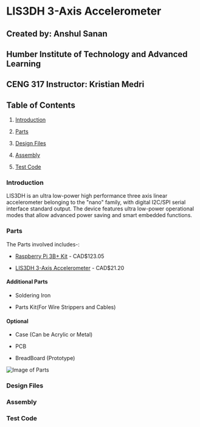 # LIS3DH 3-Axis Accelerometer
## Created by: Anshul Sanan
## Humber Institute of Technology and Advanced Learning
## CENG 317 Instructor: Kristian Medri

## Table of Contents
1. [Introduction](#introduction)

2. [Parts](#parts)

3. [Design Files](#design-files)

4. [Assembly](#assembly)

5. [Test Code](#test-code)



### Introduction

LIS3DH is an ultra low-power high performance three axis linear accelerometer belonging to the "nano" family, with digital I2C/SPI serial interface standard output.
The device features ultra low-power operational modes that allow advanced power saving and smart embedded functions.

### Parts

The Parts involved includes-:

* [Raspberry Pi 3B+ Kit](https://www.amazon.ca/CanaKit-Raspberry-Complete-Starter-Kit/dp/B01CCF6V3A/ref=sr_1_5?s=pc&ie=UTF8&qid=1516324581&sr=1-5&keywords=Raspberry+Pi+3) - CAD$123.05

* [LIS3DH 3-Axis Accelerometer](https://www.sparkfun.com/products/13963) - CAD$21.20

#### Additional Parts

* Soldering Iron

* Parts Kit(For Wire Strippers and Cables)

#### Optional

* Case (Can be Acrylic or Metal)

* PCB

* BreadBoard (Prototype)

![Image of Parts]()



### Design Files




### Assembly



### Test Code

###
